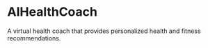 # AIHealthCoach
A virtual health coach that provides personalized health and fitness recommendations.
